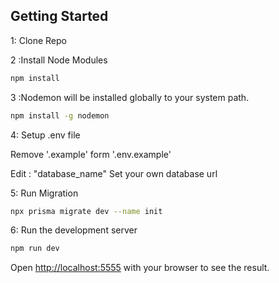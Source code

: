## Getting Started

1: Clone Repo

2 :Install Node Modules

```bash
npm install
```

3 :Nodemon will be installed globally to your system path.

```bash
npm install -g nodemon
```

4: Setup .env file

Remove '.example' form '.env.example'

Edit : "database_name" Set your own database url

5: Run Migration

```bash
npx prisma migrate dev --name init
```

6: Run the development server

```bash
npm run dev
```

Open [http://localhost:5555](http://localhost:5555) with your browser to see the result.
